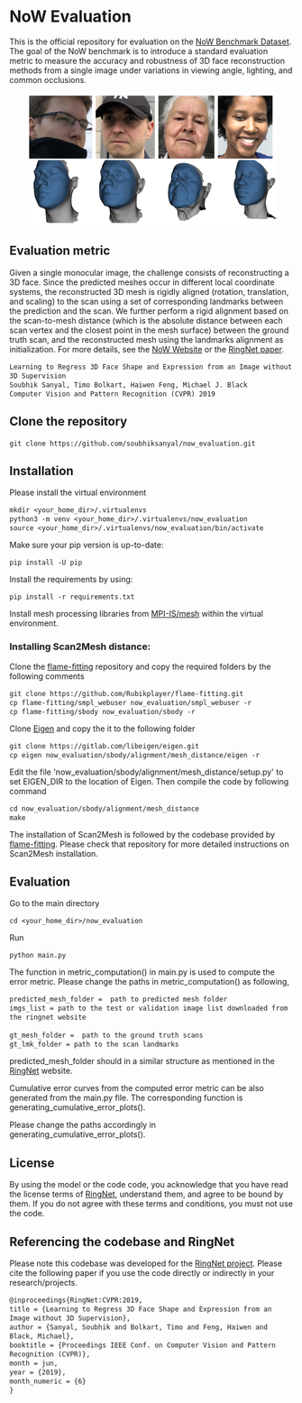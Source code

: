 # NoW Evaluation

This is the official repository for evaluation on the [NoW Benchmark Dataset](https://ringnet.is.tue.mpg.de/challenge). The goal of the NoW benchmark is to introduce a standard evaluation metric to measure the accuracy and robustness of 3D face reconstruction methods from a single image under variations in viewing angle, lighting, and common occlusions. 

<p align="center"> 
<img src="content_now_dataset.png">
</p>

## Evaluation metric

Given a single monocular image, the challenge consists of reconstructing a 3D face. Since the predicted meshes occur in different local coordinate systems, the reconstructed 3D mesh is rigidly aligned (rotation, translation, and scaling) to the scan using a set of corresponding landmarks between the prediction and the scan. We further perform a rigid alignment based on the scan-to-mesh distance (which is the absolute distance between each scan vertex and the closest point in the mesh surface) between the ground truth scan, and the reconstructed mesh using the landmarks alignment as initialization. For more details, see the [NoW Website](https://ringnet.is.tue.mpg.de/challenge) or the [RingNet paper](https://ps.is.tuebingen.mpg.de/uploads_file/attachment/attachment/509/paper_camera_ready.pdf).

```
Learning to Regress 3D Face Shape and Expression from an Image without 3D Supervision
Soubhik Sanyal, Timo Bolkart, Haiwen Feng, Michael J. Black
Computer Vision and Pattern Recognition (CVPR) 2019
```

## Clone the repository 
```
git clone https://github.com/soubhiksanyal/now_evaluation.git
```
## Installation

Please install the virtual environment

```
mkdir <your_home_dir>/.virtualenvs
python3 -m venv <your_home_dir>/.virtualenvs/now_evaluation
source <your_home_dir>/.virtualenvs/now_evaluation/bin/activate
```

Make sure your pip version is up-to-date:
```
pip install -U pip
```

Install the requirements by using:

```
pip install -r requirements.txt
```

Install mesh processing libraries from [MPI-IS/mesh](https://github.com/MPI-IS/mesh) within the virtual environment.

### Installing Scan2Mesh distance:

Clone the [flame-fitting](https://github.com/Rubikplayer/flame-fitting) repository and copy the required folders by the following comments

```
git clone https://github.com/Rubikplayer/flame-fitting.git
cp flame-fitting/smpl_webuser now_evaluation/smpl_webuser -r
cp flame-fitting/sbody now_evaluation/sbody -r
```

Clone [Eigen](http://eigen.tuxfamily.org/index.php?title=Main_Page) and copy the it to the following folder 

```
git clone https://gitlab.com/libeigen/eigen.git
cp eigen now_evaluation/sbody/alignment/mesh_distance/eigen -r
```

Edit the file 'now_evaluation/sbody/alignment/mesh_distance/setup.py' to set EIGEN_DIR to the location of Eigen. Then compile the code by following command
```
cd now_evaluation/sbody/alignment/mesh_distance
make
```

The installation of Scan2Mesh is followed by the codebase provided by [flame-fitting](https://github.com/Rubikplayer/flame-fitting).
Please check that repository for more detailed instructions on Scan2Mesh installation.

## Evaluation

Go to the main directory 

```
cd <your_home_dir>/now_evaluation
```

Run 

```
python main.py
```

The function in metric_computation() in main.py is used to compute the error metric. Please change the paths in metric_computation() as following,

```
predicted_mesh_folder =  path to predicted mesh folder
imgs_list = path to the test or validation image list downloaded from the ringnet website

gt_mesh_folder =  path to the ground truth scans
gt_lmk_folder = path to the scan landmarks
```
predicted_mesh_folder should in a similar structure as mentioned in the [RingNet](https://ringnet.is.tue.mpg.de) website.

Cumulative error curves from the computed error metric can be also generated from the main.py file.
The corresponding function is generating_cumulative_error_plots().

Please change the paths accordingly in generating_cumulative_error_plots().


## License

By using the model or the code code, you acknowledge that you have read the license terms of [RingNet](https://ringnet.is.tue.mpg.de/license), understand them, and agree to be bound by them. If you do not agree with these terms and conditions, you must not use the code.

## Referencing the codebase and RingNet

Please note this codebase was developed for the [RingNet project](https://github.com/soubhiksanyal/RingNet).
Please cite the following paper if you use the code directly or indirectly in your research/projects.

```
@inproceedings{RingNet:CVPR:2019,
title = {Learning to Regress 3D Face Shape and Expression from an Image without 3D Supervision},
author = {Sanyal, Soubhik and Bolkart, Timo and Feng, Haiwen and Black, Michael},
booktitle = {Proceedings IEEE Conf. on Computer Vision and Pattern Recognition (CVPR)},
month = jun,
year = {2019},
month_numeric = {6}
}
```




